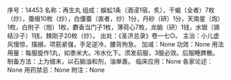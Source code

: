 序号：14453
名称：再生丸
组成：蜈蚣1条（酒浸1宿，炙），干蝎（全者）7枚（炒），蚕蛾10枚（炒），白僵蚕（直者，炒）1分，丹砂（研）1分，天南星（炮）1枚，白附子（炮）1枚，麝香当门子1枚，薄荷心7枚，龙脑（研）1钱，水银（锡结沙子）1钱，棘刚子20枚（炒）。
出处：《圣济总录》卷一七○。
主治：小儿虚风慢惊，搐搦，项筋紧强，手足逆冷，腰背拘急。
加减：None
功效：None
用法用量：每服旋作1丸，如黍米大。冷水化下。须发前服，3服必效。后服睡脾散。
制备方法：上为细末，以石脑油和剂，油单裹。
临床应用：None
各家论述：None
用药禁忌：None
附注：None
